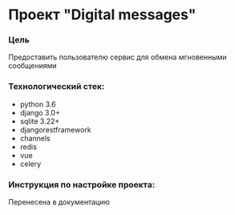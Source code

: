 # Проект "Digital messages"

### Цель
Предоставить пользователю сервис для обмена мгновенными сообщениями

### Технологический стек:
- python 3.6
- django 3.0+
- sqlite 3.22+
- djangorestframework
- channels
- redis
- vue 
- celery

### Инструкция по настройке проекта:
Перенесена в документацию
